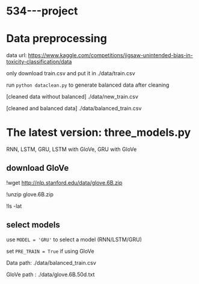 # 534---project

# Data preprocessing
data url: https://www.kaggle.com/competitions/jigsaw-unintended-bias-in-toxicity-classification/data

only download train.csv and put it in ./data/train.csv

run `python dataclean.py`  to generate balanced data after cleaning 

[cleaned data without balanced]   ./data/new_train.csv          

[cleaned and balanced data]  ./data/balanced_train.csv          



# The latest version: three_models.py

RNN, LSTM, GRU, LSTM with GloVe, GRU with GloVe

## download GloVe 

!wget http://nlp.stanford.edu/data/glove.6B.zip

!unzip glove.6B.zip

!ls -lat

## select models
 
use `MODEL = 'GRU'`  to select a model (RNN/LSTM/GRU)

set `PRE_TRAIN = True` if using GloVe

Data path: ./data/balanced_train.csv

GloVe path : ./data/glove.6B.50d.txt

